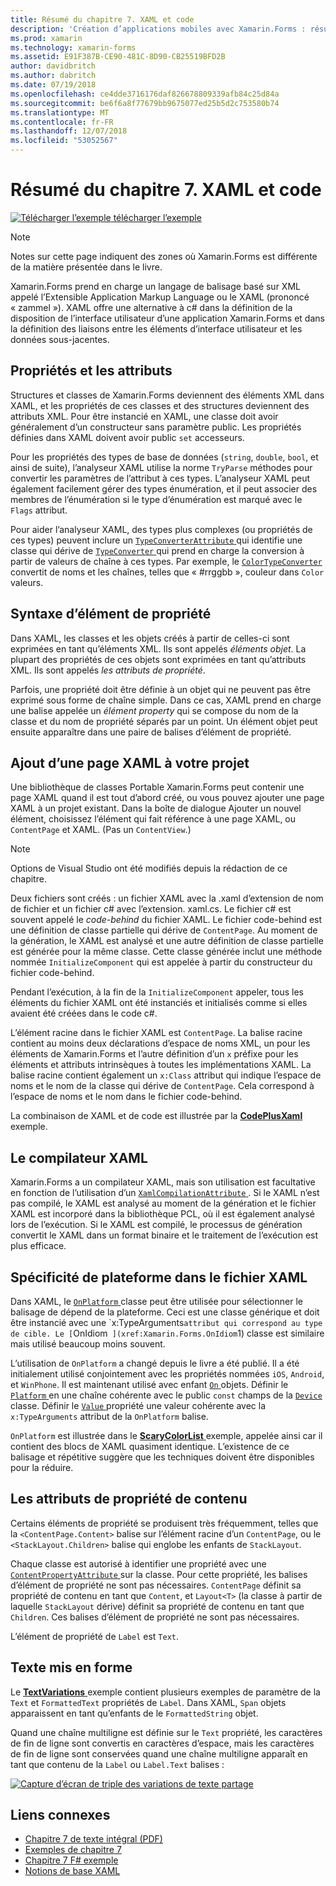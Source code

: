 ```yaml
---
title: Résumé du chapitre 7. XAML et code
description: 'Création d’applications mobiles avec Xamarin.Forms : résumé du chapitre 7. XAML et code'
ms.prod: xamarin
ms.technology: xamarin-forms
ms.assetid: E91F387B-CE90-481C-8D90-CB25519BFD2B
author: davidbritch
ms.author: dabritch
ms.date: 07/19/2018
ms.openlocfilehash: ce4dde3716176daf826678809339afb84c25d84a
ms.sourcegitcommit: be6f6a8f77679bb9675077ed25b5d2c753580b74
ms.translationtype: MT
ms.contentlocale: fr-FR
ms.lasthandoff: 12/07/2018
ms.locfileid: "53052567"
---
```

# <a name="summary-of-chapter-7-xaml-vs-code"></a>Résumé du chapitre 7. XAML et code

[![Télécharger l’exemple](~/media/shared/download.png) télécharger l’exemple](https://github.com/xamarin/xamarin-forms-book-samples/tree/master/Chapter07)

> [!NOTE]
> Notes sur cette page indiquent des zones où Xamarin.Forms est différente de la matière présentée dans le livre.

Xamarin.Forms prend en charge un langage de balisage basé sur XML appelé l’Extensible Application Markup Language ou le XAML (prononcé « zammel »). XAML offre une alternative à c# dans la définition de la disposition de l’interface utilisateur d’une application Xamarin.Forms et dans la définition des liaisons entre les éléments d’interface utilisateur et les données sous-jacentes.

## <a name="properties-and-attributes"></a>Propriétés et les attributs

Structures et classes de Xamarin.Forms deviennent des éléments XML dans XAML, et les propriétés de ces classes et des structures deviennent des attributs XML. Pour être instancié en XAML, une classe doit avoir généralement d’un constructeur sans paramètre public. Les propriétés définies dans XAML doivent avoir public `set` accesseurs.

Pour les propriétés des types de base de données (`string`, `double`, `bool`, et ainsi de suite), l’analyseur XAML utilise la norme `TryParse` méthodes pour convertir les paramètres de l’attribut à ces types. L’analyseur XAML peut également facilement gérer des types énumération, et il peut associer des membres de l’énumération si le type d’énumération est marqué avec le `Flags` attribut.

Pour aider l’analyseur XAML, des types plus complexes (ou propriétés de ces types) peuvent inclure un [ `TypeConverterAttribute` ](xref:Xamarin.Forms.TypeConverterAttribute) qui identifie une classe qui dérive de [ `TypeConverter` ](xref:Xamarin.Forms.TypeConverter) qui prend en charge la conversion à partir de valeurs de chaîne à ces types. Par exemple, le [ `ColorTypeConverter` ](xref:Xamarin.Forms.ColorTypeConverter) convertit de noms et les chaînes, telles que « #rrggbb », couleur dans `Color` valeurs.

## <a name="property-element-syntax"></a>Syntaxe d’élément de propriété

Dans XAML, les classes et les objets créés à partir de celles-ci sont exprimées en tant qu’éléments XML. Ils sont appelés *éléments objet*. La plupart des propriétés de ces objets sont exprimées en tant qu’attributs XML. Ils sont appelés *les attributs de propriété*.

Parfois, une propriété doit être définie à un objet qui ne peuvent pas être exprimé sous forme de chaîne simple. Dans ce cas, XAML prend en charge une balise appelée un *élément property* qui se compose du nom de la classe et du nom de propriété séparés par un point. Un élément objet peut ensuite apparaître dans une paire de balises d’élément de propriété.

## <a name="adding-a-xaml-page-to-your-project"></a>Ajout d’une page XAML à votre projet

Une bibliothèque de classes Portable Xamarin.Forms peut contenir une page XAML quand il est tout d’abord créé, ou vous pouvez ajouter une page XAML à un projet existant. Dans la boîte de dialogue Ajouter un nouvel élément, choisissez l’élément qui fait référence à une page XAML, ou `ContentPage` et XAML. (Pas un `ContentView`.)

> [!NOTE]
> Options de Visual Studio ont été modifiés depuis la rédaction de ce chapitre.

Deux fichiers sont créés : un fichier XAML avec la .xaml d’extension de nom de fichier et un fichier c# avec l’extension. xaml.cs. Le fichier c# est souvent appelé le *code-behind* du fichier XAML. Le fichier code-behind est une définition de classe partielle qui dérive de `ContentPage`. Au moment de la génération, le XAML est analysé et une autre définition de classe partielle est générée pour la même classe. Cette classe générée inclut une méthode nommée `InitializeComponent` qui est appelée à partir du constructeur du fichier code-behind.

Pendant l’exécution, à la fin de la `InitializeComponent` appeler, tous les éléments du fichier XAML ont été instanciés et initialisés comme si elles avaient été créées dans le code c#.

L’élément racine dans le fichier XAML est `ContentPage`. La balise racine contient au moins deux déclarations d’espace de noms XML, un pour les éléments de Xamarin.Forms et l’autre définition d’un `x` préfixe pour les éléments et attributs intrinsèques à toutes les implémentations XAML. La balise racine contient également un `x:Class` attribut qui indique l’espace de noms et le nom de la classe qui dérive de `ContentPage`. Cela correspond à l’espace de noms et le nom dans le fichier code-behind.

La combinaison de XAML et de code est illustrée par la [ **CodePlusXaml** ](https://github.com/xamarin/xamarin-forms-book-samples/tree/master/Chapter07) exemple.

## <a name="the-xaml-compiler"></a>Le compilateur XAML

Xamarin.Forms a un compilateur XAML, mais son utilisation est facultative en fonction de l’utilisation d’un [ `XamlCompilationAttribute` ](xref:Xamarin.Forms.Xaml.XamlCompilationAttribute). Si le XAML n’est pas compilé, le XAML est analysé au moment de la génération et le fichier XAML est incorporé dans la bibliothèque PCL, où il est également analysé lors de l’exécution. Si le XAML est compilé, le processus de génération convertit le XAML dans un format binaire et le traitement de l’exécution est plus efficace.

## <a name="platform-specificity-in-the-xaml-file"></a>Spécificité de plateforme dans le fichier XAML

Dans XAML, le [ `OnPlatform` ](xref:Xamarin.Forms.OnPlatform`1) classe peut être utilisée pour sélectionner le balisage de dépend de la plateforme. Ceci est une classe générique et doit être instancié avec une `x:TypeArguments` attribut qui correspond au type de cible. Le [ `OnIdiom` ](xref:Xamarin.Forms.OnIdiom`1) classe est similaire mais utilisé beaucoup moins souvent.

L’utilisation de `OnPlatform` a changé depuis le livre a été publié. Il a été initialement utilisé conjointement avec les propriétés nommées `iOS`, `Android`, et `WinPhone`. Il est maintenant utilisé avec enfant [ `On` ](xref:Xamarin.Forms.On) objets. Définir le [ `Platform` ](xref:Xamarin.Forms.On.Platform) en une chaîne cohérente avec le public `const` champs de la [ `Device` ](xref:Xamarin.Forms.Device) classe. Définir le [ `Value` ](xref:Xamarin.Forms.On.Value) propriété une valeur cohérente avec la `x:TypeArguments` attribut de la `OnPlatform` balise.

`OnPlatform` est illustrée dans le [ **ScaryColorList** ](https://github.com/xamarin/xamarin-forms-book-samples/tree/master/Chapter07/ScaryColorList) exemple, appelée ainsi car il contient des blocs de XAML quasiment identique. L’existence de ce balisage et répétitive suggère que les techniques doivent être disponibles pour la réduire.

## <a name="the-content-property-attributes"></a>Les attributs de propriété de contenu

Certains éléments de propriété se produisent très fréquemment, telles que la `<ContentPage.Content>` balise sur l’élément racine d’un `ContentPage`, ou le `<StackLayout.Children>` balise qui englobe les enfants de `StackLayout`.

Chaque classe est autorisé à identifier une propriété avec une [ `ContentPropertyAttribute` ](xref:Xamarin.Forms.ContentPropertyAttribute) sur la classe. Pour cette propriété, les balises d’élément de propriété ne sont pas nécessaires. `ContentPage` définit sa propriété de contenu en tant que `Content`, et `Layout<T>` (la classe à partir de laquelle `StackLayout` dérive) définit sa propriété de contenu en tant que `Children`. Ces balises d’élément de propriété ne sont pas nécessaires.

L’élément de propriété de `Label` est `Text`.

## <a name="formatted-text"></a>Texte mis en forme

Le [ **TextVariations** ](https://github.com/xamarin/xamarin-forms-book-samples/tree/master/Chapter07/TextVariations) exemple contient plusieurs exemples de paramètre de la `Text` et `FormattedText` propriétés de `Label`. Dans XAML, `Span` objets apparaissent en tant qu’enfants de le `FormattedString` objet.

 Quand une chaîne multiligne est définie sur le `Text` propriété, les caractères de fin de ligne sont convertis en caractères d’espace, mais les caractères de fin de ligne sont conservées quand une chaîne multiligne apparaît en tant que contenu de la `Label` ou `Label.Text` balises :

 [![Capture d’écran de triple des variations de texte partage](images/ch07fg03-small.png "Variations de texte mis en forme")](images/ch07fg03-large.png#lightbox "Variations de texte mis en forme")

## <a name="related-links"></a>Liens connexes

- [Chapitre 7 de texte intégral (PDF)](https://download.xamarin.com/developer/xamarin-forms-book/XamarinFormsBook-Ch07-Apr2016.pdf)
- [Exemples de chapitre 7](https://github.com/xamarin/xamarin-forms-book-samples/tree/master/Chapter07)
- [Chapitre 7 F# exemple](https://github.com/xamarin/xamarin-forms-book-samples/tree/master/Chapter07/FS/CodePlusXaml)
- [Notions de base XAML](~/xamarin-forms/xaml/xaml-basics/index.md)
